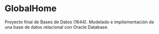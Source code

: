 # GlobalHome
Proyecto final de Bases de Datos (1644). Modelado e impliementación de una base de datos relacional con Oracle Database.
